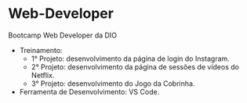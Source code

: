 # Web-Developer
Bootcamp Web Developer da DIO
- Treinamento: 
  - 1° Projeto: desenvolvimento da página de login do Instagram.
  - 2° Projeto: desenvolvimento da página de sessões de vídeos do Netflix.
  - 3° Projeto: desenvolvimento do Jogo da Cobrinha.
- Ferramenta de Desenvolvimento: VS Code.
